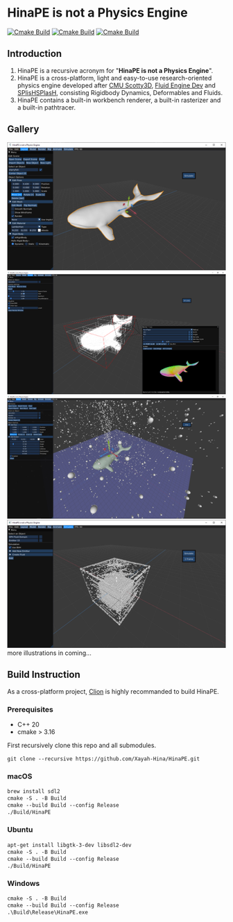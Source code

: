 # HinaPE is not a Physics Engine

[![Cmake Build](https://github.com/Xayah-Hina/HinaPE/actions/workflows/ubuntu.yml/badge.svg)](https://github.com/Xayah-Hina/HinaPE/actions/workflows/ubuntu.yml)
[![Cmake Build](https://github.com/Xayah-Hina/HinaPE/actions/workflows/macos.yml/badge.svg)](https://github.com/Xayah-Hina/HinaPE/actions/workflows/macos.yml)
[![Cmake Build](https://github.com/Xayah-Hina/HinaPE/actions/workflows/windows.yml/badge.svg)](https://github.com/Xayah-Hina/HinaPE/actions/workflows/windows.yml)

## Introduction

1. HinaPE is a recursive acronym for "**HinaPE is not a Physics Engine**".
2. HinaPE is a cross-platform, light and easy-to-use research-oriented physics engine developed after [CMU Scotty3D](https://github.com/CMU-Graphics/Scotty3D), [Fluid Engine Dev](http://github.com/doyubkim/fluid-engine-dev) and [SPlisHSPlasH](https://github.com/InteractiveComputerGraphics/SPlisHSPlasH), consisting Rigidbody Dynamics, Deformables and Fluids.
3. HinaPE contains a built-in workbench renderer, a built-in rasterizer and a built-in pathtracer.

## Gallery

![HinaPE](https://github.com/Xayah-Hina/HinaPE-Resource/blob/master/image-bed/HinaPE-20220715.png?raw=true)
![HinaPE](https://github.com/Xayah-Hina/HinaPE-Resource/blob/master/image-bed/HinaPE-20220715-2.png?raw=true)
![HinaPE](https://github.com/Xayah-Hina/HinaPE-Resource/blob/master/image-bed/HinaPE-20220715-3.png?raw=true)
![HinaPE](https://github.com/Xayah-Hina/HinaPE-Resource/blob/master/image-bed/HinaPE-20221024.png?raw=true)
more illustrations in coming...

## Build Instruction

As a cross-platform project, [Clion](https://www.jetbrains.com/clion/) is highly recommanded to build HinaPE.

### Prerequisites

- C++ 20
- cmake > 3.16

First recursively clone this repo and all submodules.

```shell
git clone --recursive https://github.com/Xayah-Hina/HinaPE.git
```

### macOS

```shell
brew install sdl2
cmake -S . -B Build
cmake --build Build --config Release
./Build/HinaPE
```

### Ubuntu

```shell
apt-get install libgtk-3-dev libsdl2-dev
cmake -S . -B Build
cmake --build Build --config Release
./Build/HinaPE
```

### Windows

```shell
cmake -S . -B Build
cmake --build Build --config Release
.\Build\Release\HinaPE.exe
```
